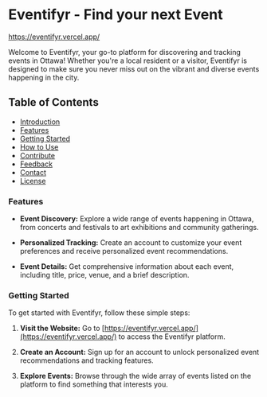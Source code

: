 # Eventifyr - Find your next Event

https://eventifyr.vercel.app/

Welcome to Eventifyr, your go-to platform for discovering and tracking events in Ottawa! Whether you're a local resident or a visitor, Eventifyr is designed to make sure you never miss out on the vibrant and diverse events happening in the city.

## Table of Contents

- [Introduction](#eventifyr---find-your-next-event)
- [Features](#features)
- [Getting Started](#getting-started)
- [How to Use](#how-to-use)
- [Contribute](#contribute)
- [Feedback](#feedback)
- [Contact](#contact)
- [License](#license)

### Features

- **Event Discovery:** Explore a wide range of events happening in Ottawa, from concerts and festivals to art exhibitions and community gatherings.

- **Personalized Tracking:** Create an account to customize your event preferences and receive personalized event recommendations.

- **Event Details:** Get comprehensive information about each event, including title, price, venue, and a brief description.

### Getting Started

To get started with Eventifyr, follow these simple steps:

1. **Visit the Website:** Go to [https://eventifyr.vercel.app/](https://eventifyr.vercel.app/) to access the Eventifyr platform.

2. **Create an Account:** Sign up for an account to unlock personalized event recommendations and tracking features.

3. **Explore Events:** Browse through the wide array of events listed on the platform to find something that interests you.
